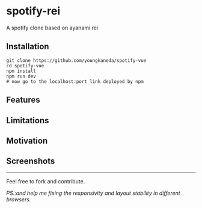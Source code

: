 # spotify-rei
A spotify clone based on ayanami rei

## Installation

```
git clone https://github.com/youngkaneda/spotify-vue
cd spotify-vue
npm install
npm run dev
# now go to the localhost:port link deployed by npm
```

## Features



## Limitations



## Motivation



## Screenshots

---

Feel free to fork and contribute.

*PS.:and help me fixing the responsivity and layout stability in different browsers.*
